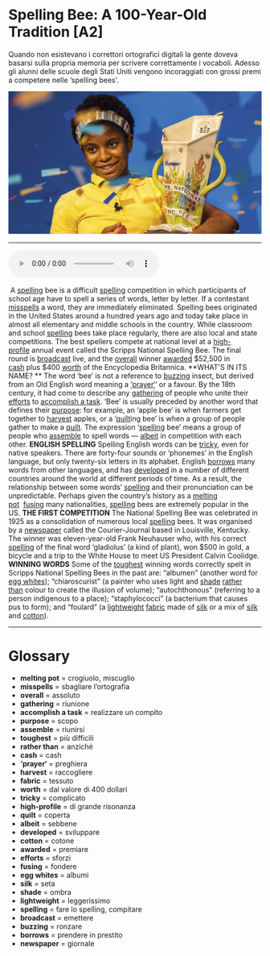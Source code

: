 # Spelling Bee: A 100-Year-Old Tradition   [A2]

Quando non esistevano i correttori ortografici digitali la gente doveva basarsi sulla propria memoria per scrivere correttamente i vocaboli. Adesso gli alunni delle scuole degli Stati Uniti vengono incoraggiati con grossi premi a competere nelle ‘spelling bees’.

![](Spelling%20Bee%20A%20100-Year-Old%20Tradition.jpg)

--------------

<div>
<audio controls autoplay>
    <source src="https://raw.githubusercontent.com/dartie/knowledge-base/main/English/SpeakUp/2023-06/Spelling%20Bee%20A%20100-Year-Old%20Tradition.mp3" type="audio/mpeg">
</audio>
</div>


 A [spelling](## "fare lo spelling, compitare") bee is a difficult [spelling](## "fare lo spelling, compitare") competition in which participants of school age have to spell a series of words, letter by letter. If a contestant [misspells](## "sbagliare l’ortografia") a word, they are immediately eliminated. Spelling bees originated in the United States around a hundred years ago and today take place in almost all elementary and middle schools in the country. While classroom and school [spelling](## "fare lo spelling, compitare") bees take place regularly, there are also local and state competitions. The best spellers compete at national level at a [high-profile](## "di grande risonanza") annual event called the Scripps National Spelling Bee. The final round is [broadcast](## "emettere") live, and the [overall](## "assoluto") winner [awarded](## "premiare") $52,500 in [cash](## "cash") plus $400 [worth](## "dal valore di 400 dollari") of the Encyclopedia Britannica.
**WHAT'S IN ITS NAME? **
The word ‘bee’ is not a reference to [buzzing](## "ronzare") insect, but derived from an Old English word meaning a [‘prayer‘](## "preghiera")‘ or a favour. By the 18th century, it had come to describe any [gathering](## "riunione") of people who unite their [efforts](## "sforzi") to [accomplish a task](## "realizzare un compito"). ‘Bee’ is usually preceded by another word that defines their [purpose](## "scopo"): for example, an ‘apple bee’ is when farmers get together to [harvest](## "raccogliere") apples, or a ‘[quilt](## "coperta")ing bee’ is when a group of people gather to make a [quilt](## "coperta"). The expression ‘[spelling](## "fare lo spelling, compitare") bee’ means a group of people who [assemble](## "riunirsi") to spell words — [albeit](## "sebbene") in competition with each other.
**ENGLISH SPELLING**
Spelling English words can be [tricky](## "complicato"), even for native speakers. There are forty-four sounds or ‘phonemes’ in the English language, but only twenty-six letters in its alphabet. English [borrows](## "prendere in prestito") many words from other languages, and has [developed](## "sviluppare") in a number of different countries around the world at different periods of time. As a result, the relationship between some words’ [spelling](## "fare lo spelling, compitare") and their pronunciation can be unpredictable. Perhaps given the country’s history as a [melting pot](## "crogiuolo, miscuglio")  [fusing](## "fondere") many nationalities, [spelling](## "fare lo spelling, compitare") bees are extremely popular in the US.
**THE FIRST COMPETITION**
The National Spelling Bee was celebrated in 1925 as a consolidation of numerous local [spelling](## "fare lo spelling, compitare") bees. It was organised by a [newspaper](## "giornale") called the Courier-Journal based in Louisville, Kentucky. The winner was eleven-year-old Frank Neuhauser who, with his correct [spelling](## "fare lo spelling, compitare") of the final word ‘gladiolus’ (a kind of plant), won $500 in gold, a bicycle and a trip to the White House to meet US President Calvin Coolidge.
**WINNING WORDS**
Some of the [toughest](## "più difficili") winning words correctly spelt in Scripps National Spelling Bees in the past are: “albumen” (another word for [egg whites](## "albumi")); “chiaroscurist” (a painter who uses light and [shade](## "ombra") [rather than](## "anziché") colour to create the illusion of volume); “autochthonous” (referring to a person indigenous to a place); “staphylococci” (a bacterium that causes pus to form); and “foulard” (a [lightweight](## "leggerissimo") [fabric](## "tessuto") made of [silk](## "seta") or a mix of [silk](## "seta") and [cotton](## "cotone")). 
 

--------------

<div style = "display:block; clear:both; page-break-after:always;"></div>

# Glossary
* **melting pot** = crogiuolo, miscuglio
* **misspells** = sbagliare l’ortografia
* **overall** = assoluto
* **gathering** = riunione
* **accomplish a task** = realizzare un compito
* **purpose** = scopo
* **assemble** = riunirsi
* **toughest** = più difficili
* **rather than** = anziché
* **cash** = cash
* **‘prayer‘** = preghiera
* **harvest** = raccogliere
* **fabric** = tessuto
* **worth** = dal valore di 400 dollari
* **tricky** = complicato
* **high-profile** = di grande risonanza
* **quilt** = coperta
* **albeit** = sebbene
* **developed** = sviluppare
* **cotton** = cotone
* **awarded** = premiare
* **efforts** = sforzi
* **fusing** = fondere
* **egg whites** = albumi
* **silk** = seta
* **shade** = ombra
* **lightweight** = leggerissimo
* **spelling** = fare lo spelling, compitare
* **broadcast** = emettere
* **buzzing** = ronzare
* **borrows** = prendere in prestito
* **newspaper** = giornale

